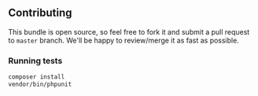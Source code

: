 ## Contributing

This bundle is open source, so feel free to fork it and submit a pull request to `master` branch. We'll be happy to review/merge it as fast as possible.

### Running tests

```bash
composer install
vendor/bin/phpunit
```
